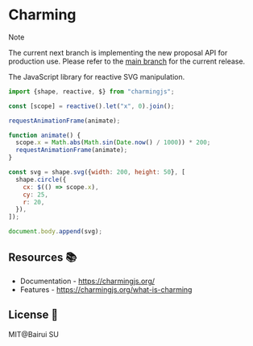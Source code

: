 # Charming

> [!NOTE]
> The current next branch is implementing the new proposal API for production use. Please refer to the [main branch](https://github.com/charming-art/charming/tree/main) for the current release.

The JavaScript library for reactive SVG manipulation.

```js
import {shape, reactive, $} from "charmingjs";

const [scope] = reactive().let("x", 0).join();

requestAnimationFrame(animate);

function animate() {
  scope.x = Math.abs(Math.sin(Date.now() / 1000)) * 200;
  requestAnimationFrame(animate);
}

const svg = shape.svg({width: 200, height: 50}, [
  shape.circle({
    cx: $(() => scope.x),
    cy: 25,
    r: 20,
  }),
]);

document.body.append(svg);
```

## Resources 📚

- Documentation - https://charmingjs.org/
- Features - https://charmingjs.org/what-is-charming

## License 📄

MIT@Bairui SU
